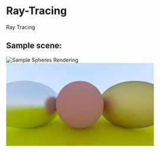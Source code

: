 # Ray-Tracing
Ray Tracing

## Sample scene:
![Sample Spheres Rendering](Ray-Tracing/gallery/balls.ppm)
![Sample Spheres Rendering](Ray-Tracing/gallery/balls.png)
